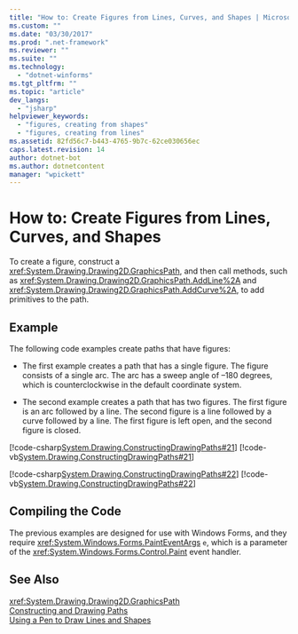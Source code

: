 ```yaml
---
title: "How to: Create Figures from Lines, Curves, and Shapes | Microsoft Docs"
ms.custom: ""
ms.date: "03/30/2017"
ms.prod: ".net-framework"
ms.reviewer: ""
ms.suite: ""
ms.technology: 
  - "dotnet-winforms"
ms.tgt_pltfrm: ""
ms.topic: "article"
dev_langs: 
  - "jsharp"
helpviewer_keywords: 
  - "figures, creating from shapes"
  - "figures, creating from lines"
ms.assetid: 82fd56c7-b443-4765-9b7c-62ce030656ec
caps.latest.revision: 14
author: dotnet-bot
ms.author: dotnetcontent
manager: "wpickett"
---
```

# How to: Create Figures from Lines, Curves, and Shapes
To create a figure, construct a <xref:System.Drawing.Drawing2D.GraphicsPath>, and then call methods, such as <xref:System.Drawing.Drawing2D.GraphicsPath.AddLine%2A> and <xref:System.Drawing.Drawing2D.GraphicsPath.AddCurve%2A>, to add primitives to the path.  
  
## Example  
 The following code examples create paths that have figures:  
  
-   The first example creates a path that has a single figure. The figure consists of a single arc. The arc has a sweep angle of –180 degrees, which is counterclockwise in the default coordinate system.  
  
-   The second example creates a path that has two figures. The first figure is an arc followed by a line. The second figure is a line followed by a curve followed by a line. The first figure is left open, and the second figure is closed.  
  
 [!code-csharp[System.Drawing.ConstructingDrawingPaths#21](../../../../samples/snippets/csharp/VS_Snippets_Winforms/System.Drawing.ConstructingDrawingPaths/CS/Class1.cs#21)]
 [!code-vb[System.Drawing.ConstructingDrawingPaths#21](../../../../samples/snippets/visualbasic/VS_Snippets_Winforms/System.Drawing.ConstructingDrawingPaths/VB/Class1.vb#21)]  
  
 [!code-csharp[System.Drawing.ConstructingDrawingPaths#22](../../../../samples/snippets/csharp/VS_Snippets_Winforms/System.Drawing.ConstructingDrawingPaths/CS/Class1.cs#22)]
 [!code-vb[System.Drawing.ConstructingDrawingPaths#22](../../../../samples/snippets/visualbasic/VS_Snippets_Winforms/System.Drawing.ConstructingDrawingPaths/VB/Class1.vb#22)]  
  
## Compiling the Code  
 The previous examples are designed for use with Windows Forms, and they require <xref:System.Windows.Forms.PaintEventArgs> `e`, which is a parameter of the <xref:System.Windows.Forms.Control.Paint> event handler.  
  
## See Also  
 <xref:System.Drawing.Drawing2D.GraphicsPath>   
 [Constructing and Drawing Paths](../../../../docs/framework/winforms/advanced/constructing-and-drawing-paths.md)   
 [Using a Pen to Draw Lines and Shapes](../../../../docs/framework/winforms/advanced/using-a-pen-to-draw-lines-and-shapes.md)
